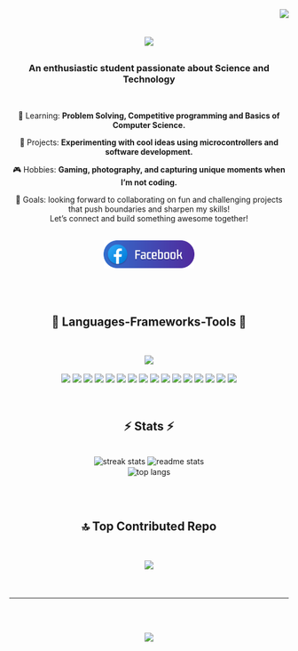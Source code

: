 <img align="right" src="https://visitor-badge.laobi.icu/badge?page_id=utsaroy" />

<h1 align="center">
    <img src="https://readme-typing-svg.herokuapp.com/?font=Righteous&size=35&center=true&vCenter=true&width=500&height=70&duration=4000&lines=Hi+There!+👋;+This+is+Utsa+roy!;" />
</h1>

<h3 align="center">An enthusiastic student passionate about Science and Technology</h3>

<br/>

<div align="center">
  
 🔭 Learning: **Problem Solving, Competitive programming and Basics of Computer Science.**
 
 🚀 Projects: **Experimenting with cool ideas using microcontrollers and software development.**

 🎮 Hobbies: **Gaming, photography, and capturing unique moments when I’m not coding.**
 
 🤝 Goals: looking forward to collaborating on fun and challenging projects that push boundaries and sharpen my skills!</br>
Let’s connect and build something awesome together!
 
 </div>

 </br>
 
<div align="center"> 
  <a href="https://utsaroy.blogspot.com" target="_blank">
     <img height=50 src="https://github.com/utsaroy/utsaroy/blob/main/facebook_badge.svg" target="_blank" />
  </a>
</div>


</br>
</br>
</br>


 
<h2 align="center">🔮 Languages-Frameworks-Tools 🔮</h2>
<br/>
<p align="center">
  <a href="https://skillicons.dev">
    <img src="https://skillicons.dev/icons?i=git,androidstudio,arduino,blender,figma,firebase,windows,linux,ps,vscode,xd" />
  </a>
</p>

<p align="center">
<img src="https://img.shields.io/badge/assembly%20script-%23000000.svg?style=for-the-badge&logo=assemblyscript&logoColor=white)" /> <img src="https://img.shields.io/badge/c-%2300599C.svg?style=for-the-badge&logo=c&logoColor=white)" /> <img src="https://img.shields.io/badge/c++-%2300599C.svg?style=for-the-badge&logo=c%2B%2B&logoColor=white)" /> <img src="https://img.shields.io/badge/css3-%231572B6.svg?style=for-the-badge&logo=css3&logoColor=white)" /> <img src="https://img.shields.io/badge/dart-%230175C2.svg?style=for-the-badge&logo=dart&logoColor=white)" /> <img src="https://img.shields.io/badge/html5-%23E34F26.svg?style=for-the-badge&logo=html5&logoColor=white)" /> <img src="https://img.shields.io/badge/java-%23ED8B00.svg?style=for-the-badge&logo=openjdk&logoColor=white)" /> <img src="https://img.shields.io/badge/javascript-%23323330.svg?style=for-the-badge&logo=javascript&logoColor=%23F7DF1E)"/> <img src="https://img.shields.io/badge/python-3670A0?style=for-the-badge&logo=python&logoColor=ffdd54)" /> <img src="https://img.shields.io/badge/firebase-%23039BE5.svg?style=for-the-badge&logo=firebase)" /> <img src="https://img.shields.io/badge/Flutter-%2302569B.svg?style=for-the-badge&logo=Flutter&logoColor=white)" /> <img src="https://img.shields.io/badge/node.js-6DA55F?style=for-the-badge&logo=node.js&logoColor=white)" /> <img src="https://img.shields.io/badge/react-%2320232a.svg?style=for-the-badge&logo=react&logoColor=%2361DAFB)" /> <img src="https://img.shields.io/badge/tailwindcss-%2338B2AC.svg?style=for-the-badge&logo=tailwind-css&logoColor=white)" /> <img src="https://img.shields.io/badge/firebase-a08021?style=for-the-badge&logo=firebase&logoColor=ffcd34)" /> <img src="https://img.shields.io/badge/mysql-4479A1.svg?style=for-the-badge&logo=mysql&logoColor=white)" />
</p>

<br/>



<h2 align="center">⚡ Stats ⚡</h2>
<br>
<div align=center>
  <img width=390 height=200 src="https://github-readme-streak-stats-salesp07.vercel.app/?user=utsaroy&count_private=true&theme=react&border_radius=10" alt="streak stats"/>
  <img width=390 height=200 src="https://github-readme-stats-salesp07.vercel.app/api?username=utsaroy&count_private=true&show_icons=true&theme=react&rank_icon=github&border_radius=10" alt="readme stats" />
  <br/>
  <img width=325 align="center" src="https://github-readme-stats-salesp07.vercel.app/api/top-langs/?username=utsaroy&hide=HTML&langs_count=8&layout=compact&theme=react&border_radius=10&size_weight=0.5&count_weight=0.5&exclude_repo=github-readme-stats" alt="top langs" />
</div>

<br/><br/>

<div align="center">
  <h2>🔝 Top Contributed Repo</h2>
  <br>

  <a href="#"><img src="https://github-contributor-stats.vercel.app/api?username=utsaroy&limit=5&theme=dark&combine_all_yearly_contributions=true"/></a>
  <br/><br/><br/>
</div>

<hr/>

</br></br>
<div align="center"><img src="https://quotes-github-readme.vercel.app/api?type=horizontal&theme=radical" /></div>
</br></br>
